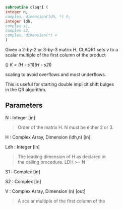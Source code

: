 ```fortran  
subroutine claqr1 (  
integer n,  
complex, dimension(ldh, *) h,  
integer ldh,  
complex s1,  
complex s2,  
complex, dimension(*) v  
)  
```  
  
Given a 2-by-2 or 3-by-3 matrix H, CLAQR1 sets v to a  
scalar multiple of the first column of the product  
  
(*)  K = (H - s1*I)*(H - s2*I)  
  
scaling to avoid overflows and most underflows.  
  
This is useful for starting double implicit shift bulges  
in the QR algorithm.  
  
## Parameters  
N : Integer [in]  
> Order of the matrix H. N must be either 2 or 3.  
  
H : Complex Array, Dimension (ldh,n) [in]  
  
Ldh : Integer [in]  
> The leading dimension of H as declared in  
> the calling procedure.  LDH >= N  
  
S1 : Complex [in]  
  
S2 : Complex [in]  
  
V : Complex Array, Dimension (n) [out]  
> A scalar multiple of the first column of the  
  
